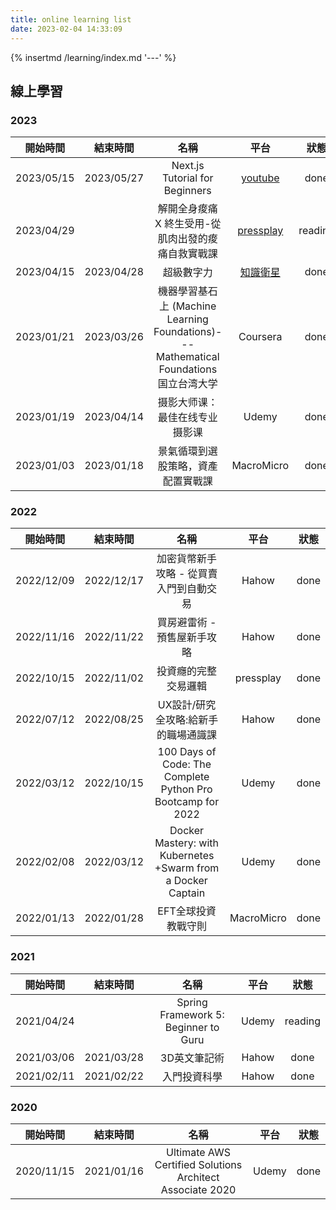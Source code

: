 ```yaml
---
title: online learning list
date: 2023-02-04 14:33:09
---
```


{% insertmd /learning/index.md '---' %}

<div class='my-learning'>

## 線上學習

### 2023

| 開始時間 	| 結束時間 	| 名稱 	| 平台 | 狀態 	|
|:--------:|:----------:|:------:|:------:|:----:|
|2023/05/15|2023/05/27|Next.js Tutorial for Beginners|[youtube](https://www.youtube.com/playlist?list=PLC3y8-rFHvwgC9mj0qv972IO5DmD-H0ZH)|done|
|2023/04/29||解開全身痠痛 X 終生受用-從肌肉出發的痠痛自救實戰課|[pressplay](https://www.pressplay.cc/project/75EDE38CFD35285DFFEC2DE04DA239B3/about)|reading|
|2023/04/15|2023/04/28|超級數字力|[知識衛星](https://sat.cool/course/28)|done|
|2023/01/21|2023/03/26|機器學習基石上 (Machine Learning Foundations)---Mathematical Foundations 国立台湾大学|Coursera|done|
|2023/01/19|2023/04/14|摄影大师课：最佳在线专业摄影课|Udemy|done|
|2023/01/03|2023/01/18|景氣循環到選股策略，資產配置實戰課|MacroMicro|done|

### 2022

| 開始時間 	| 結束時間 	| 名稱 	| 平台 | 狀態 	|
|:--------:|:----------:|:------:|:------:|:----:|
|2022/12/09|2022/12/17|加密貨幣新手攻略 - 從買賣入門到自動交易|Hahow|done|
|2022/11/16|2022/11/22|買房避雷術 - 預售屋新手攻略|Hahow|done|
|2022/10/15|2022/11/02|投資癮的完整交易邏輯|pressplay|done|
|2022/07/12|2022/08/25|UX設計/研究全攻略:給新手的職場通識課|Hahow|done|
|2022/03/12|2022/10/15|100 Days of Code: The Complete Python Pro Bootcamp for 2022|Udemy|done|
|2022/02/08|2022/03/12|Docker Mastery: with Kubernetes +Swarm from a Docker Captain|Udemy|done|
|2022/01/13|2022/01/28|EFT全球投資教戰守則|MacroMicro|done|

### 2021

| 開始時間 	| 結束時間 	| 名稱 	| 平台 | 狀態 	|
|:--------:|:----------:|:------:|:------:|:----:|
|2021/04/24||Spring Framework 5: Beginner to Guru|Udemy|reading|
|2021/03/06|2021/03/28|3D英文筆記術|Hahow|done|
|2021/02/11|2021/02/22|入門投資科學|Hahow|done|

### 2020
| 開始時間 	| 結束時間 	| 名稱 	| 平台 | 狀態 	|
|:--------:|:----------:|:------:|:------:|:----:|
|2020/11/15|2021/01/16|Ultimate AWS Certified Solutions Architect Associate 2020|Udemy|done|

</div>
